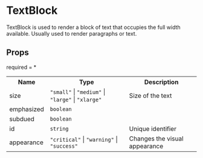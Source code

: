 # TextBlock

TextBlock is used to render a block of text that occupies the full width available. Usually used to render paragraphs or text.
 
## Props
required = *
<table><tr><th>Name</th><th>Type</th><th>Description</th></tr><tr><td>size</td><td><code>"small"</code> | <code>"medium"</code> | <code>"large"</code> | <code>"xlarge"</code></td><td>Size of the text </td></tr><tr><td>emphasized</td><td><code>boolean</code></td><td></td></tr><tr><td>subdued</td><td><code>boolean</code></td><td></td></tr><tr><td>id</td><td><code>string</code></td><td>Unique identifier </td></tr><tr><td>appearance</td><td><code>"critical"</code> | <code>"warning"</code> | <code>"success"</code></td><td>Changes the visual appearance </td></tr></table>